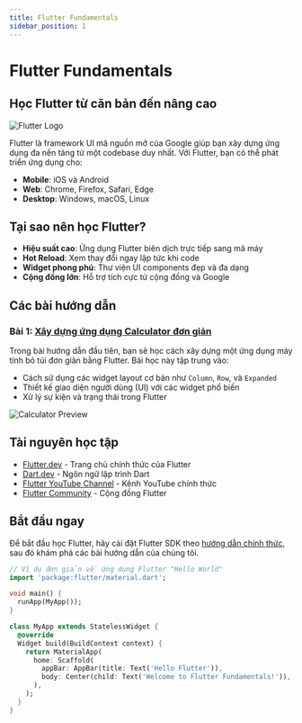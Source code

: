 ```yaml
---
title: Flutter Fundamentals
sidebar_position: 1
---
```


# Flutter Fundamentals

## Học Flutter từ căn bản đến nâng cao

![Flutter Logo](https://storage.googleapis.com/cms-storage-bucket/c823e53b3a1a7b0d36a9.png)

Flutter là framework UI mã nguồn mở của Google giúp bạn xây dựng ứng dụng đa nền tảng từ một codebase duy nhất. Với Flutter, bạn có thể phát triển ứng dụng cho:

- **Mobile**: iOS và Android
- **Web**: Chrome, Firefox, Safari, Edge
- **Desktop**: Windows, macOS, Linux

## Tại sao nên học Flutter?

- **Hiệu suất cao**: Ứng dụng Flutter biên dịch trực tiếp sang mã máy
- **Hot Reload**: Xem thay đổi ngay lập tức khi code
- **Widget phong phú**: Thư viện UI components đẹp và đa dạng
- **Cộng đồng lớn**: Hỗ trợ tích cực từ cộng đồng và Google

## Các bài hướng dẫn

### Bài 1: [Xây dựng ứng dụng Calculator đơn giản](flutter-calculator-tutorial)

Trong bài hướng dẫn đầu tiên, bạn sẽ học cách xây dựng một ứng dụng máy tính bỏ túi đơn giản bằng Flutter. Bài học này tập trung vào:

- Cách sử dụng các widget layout cơ bản như `Column`, `Row`, và `Expanded`
- Thiết kế giao diện người dùng (UI) với các widget phổ biến
- Xử lý sự kiện và trạng thái trong Flutter

![Calculator Preview](https://flutter.github.io/assets-for-api-docs/assets/widgets/basic-flutter-app.png)

## Tài nguyên học tập

- [Flutter.dev](https://flutter.dev) - Trang chủ chính thức của Flutter
- [Dart.dev](https://dart.dev) - Ngôn ngữ lập trình Dart
- [Flutter YouTube Channel](https://www.youtube.com/c/flutterdev) - Kênh YouTube chính thức
- [Flutter Community](https://flutter.dev/community) - Cộng đồng Flutter

## Bắt đầu ngay

Để bắt đầu học Flutter, hãy cài đặt Flutter SDK theo [hướng dẫn chính thức](https://flutter.dev/docs/get-started/install), sau đó khám phá các bài hướng dẫn của chúng tôi.

```dart
// Ví dụ đơn giản về ứng dụng Flutter "Hello World"
import 'package:flutter/material.dart';

void main() {
  runApp(MyApp());
}

class MyApp extends StatelessWidget {
  @override
  Widget build(BuildContext context) {
    return MaterialApp(
      home: Scaffold(
        appBar: AppBar(title: Text('Hello Flutter')),
        body: Center(child: Text('Welcome to Flutter Fundamentals!')),
      ),
    );
  }
}
```
